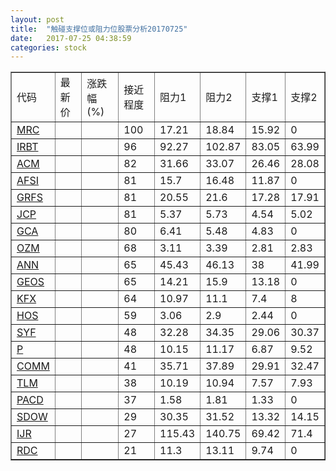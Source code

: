 ```yaml
---
layout: post
title:  "触碰支撑位或阻力位股票分析20170725"
date:   2017-07-25 04:38:59
categories: stock
---
```

<script type="text/javascript">
var stockList = []
stockList.push('gb_mrc');
stockList.push('gb_irbt');
stockList.push('gb_acm');
stockList.push('gb_afsi');
stockList.push('gb_grfs');
stockList.push('gb_jcp');
stockList.push('gb_gca');
stockList.push('gb_ozm');
stockList.push('gb_ann');
stockList.push('gb_geos');
stockList.push('gb_kfx');
stockList.push('gb_hos');
stockList.push('gb_syf');
stockList.push('gb_p');
stockList.push('gb_comm');
stockList.push('gb_tlm');
stockList.push('gb_pacd');
stockList.push('gb_sdow');
stockList.push('gb_ijr');
stockList.push('gb_rdc');
</script>
<table border="1">
 <tr>
 <td>代码</td>
 <td>最新价</td>
 <td>涨跌幅(%)</td>
 <td>接近程度</td>
 <td>阻力1</td>
 <td>阻力2</td>
 <td>支撑1</td>
 <td>支撑2</td>
</tr>
  <tr id="mrc" class="green">
  <td><a href="http://stock.finance.sina.com.cn/usstock/quotes/MRC.html" target="_blank">MRC</a></td><td></td><td></td><td>100</td><td>17.21</td><td>18.84</td><td>15.92</td><td>0</td></tr>
  <tr id="irbt" class="red">
  <td><a href="http://stock.finance.sina.com.cn/usstock/quotes/IRBT.html" target="_blank">IRBT</a></td><td></td><td></td><td>96</td><td>92.27</td><td>102.87</td><td>83.05</td><td>63.99</td></tr>
  <tr id="acm" class="red">
  <td><a href="http://stock.finance.sina.com.cn/usstock/quotes/ACM.html" target="_blank">ACM</a></td><td></td><td></td><td>82</td><td>31.66</td><td>33.07</td><td>26.46</td><td>28.08</td></tr>
  <tr id="afsi" class="green">
  <td><a href="http://stock.finance.sina.com.cn/usstock/quotes/AFSI.html" target="_blank">AFSI</a></td><td></td><td></td><td>81</td><td>15.7</td><td>16.48</td><td>11.87</td><td>0</td></tr>
  <tr id="grfs" class="red">
  <td><a href="http://stock.finance.sina.com.cn/usstock/quotes/GRFS.html" target="_blank">GRFS</a></td><td></td><td></td><td>81</td><td>20.55</td><td>21.6</td><td>17.28</td><td>17.91</td></tr>
  <tr id="jcp" class="green">
  <td><a href="http://stock.finance.sina.com.cn/usstock/quotes/JCP.html" target="_blank">JCP</a></td><td></td><td></td><td>81</td><td>5.37</td><td>5.73</td><td>4.54</td><td>5.02</td></tr>
  <tr id="gca" class="green">
  <td><a href="http://stock.finance.sina.com.cn/usstock/quotes/GCA.html" target="_blank">GCA</a></td><td></td><td></td><td>80</td><td>6.41</td><td>5.48</td><td>4.83</td><td>0</td></tr>
  <tr id="ozm" class="red">
  <td><a href="http://stock.finance.sina.com.cn/usstock/quotes/OZM.html" target="_blank">OZM</a></td><td></td><td></td><td>68</td><td>3.11</td><td>3.39</td><td>2.81</td><td>2.83</td></tr>
  <tr id="ann" class="red">
  <td><a href="http://stock.finance.sina.com.cn/usstock/quotes/ANN.html" target="_blank">ANN</a></td><td></td><td></td><td>65</td><td>45.43</td><td>46.13</td><td>38</td><td>41.99</td></tr>
  <tr id="geos" class="red">
  <td><a href="http://stock.finance.sina.com.cn/usstock/quotes/GEOS.html" target="_blank">GEOS</a></td><td></td><td></td><td>65</td><td>14.21</td><td>15.9</td><td>13.18</td><td>0</td></tr>
  <tr id="kfx" class="green">
  <td><a href="http://stock.finance.sina.com.cn/usstock/quotes/KFX.html" target="_blank">KFX</a></td><td></td><td></td><td>64</td><td>10.97</td><td>11.1</td><td>7.4</td><td>8</td></tr>
  <tr id="hos" class="green">
  <td><a href="http://stock.finance.sina.com.cn/usstock/quotes/HOS.html" target="_blank">HOS</a></td><td></td><td></td><td>59</td><td>3.06</td><td>2.9</td><td>2.44</td><td>0</td></tr>
  <tr id="syf" class="green">
  <td><a href="http://stock.finance.sina.com.cn/usstock/quotes/SYF.html" target="_blank">SYF</a></td><td></td><td></td><td>48</td><td>32.28</td><td>34.35</td><td>29.06</td><td>30.37</td></tr>
  <tr id="p" class="green">
  <td><a href="http://stock.finance.sina.com.cn/usstock/quotes/P.html" target="_blank">P</a></td><td></td><td></td><td>48</td><td>10.15</td><td>11.17</td><td>6.87</td><td>9.52</td></tr>
  <tr id="comm" class="red">
  <td><a href="http://stock.finance.sina.com.cn/usstock/quotes/COMM.html" target="_blank">COMM</a></td><td></td><td></td><td>41</td><td>35.71</td><td>37.89</td><td>29.91</td><td>32.47</td></tr>
  <tr id="tlm" class="green">
  <td><a href="http://stock.finance.sina.com.cn/usstock/quotes/TLM.html" target="_blank">TLM</a></td><td></td><td></td><td>38</td><td>10.19</td><td>10.94</td><td>7.57</td><td>7.93</td></tr>
  <tr id="pacd" class="red">
  <td><a href="http://stock.finance.sina.com.cn/usstock/quotes/PACD.html" target="_blank">PACD</a></td><td></td><td></td><td>37</td><td>1.58</td><td>1.81</td><td>1.33</td><td>0</td></tr>
  <tr id="sdow" class="green">
  <td><a href="http://stock.finance.sina.com.cn/usstock/quotes/SDOW.html" target="_blank">SDOW</a></td><td></td><td></td><td>29</td><td>30.35</td><td>31.52</td><td>13.32</td><td>14.15</td></tr>
  <tr id="ijr" class="green">
  <td><a href="http://stock.finance.sina.com.cn/usstock/quotes/IJR.html" target="_blank">IJR</a></td><td></td><td></td><td>27</td><td>115.43</td><td>140.75</td><td>69.42</td><td>71.4</td></tr>
  <tr id="rdc" class="red">
  <td><a href="http://stock.finance.sina.com.cn/usstock/quotes/RDC.html" target="_blank">RDC</a></td><td></td><td></td><td>21</td><td>11.3</td><td>13.11</td><td>9.74</td><td>0</td></tr>
</table>
